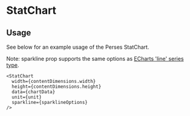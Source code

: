 # StatChart

## Usage

See below for an example usage of the Perses StatChart.

Note: sparkline prop supports the same options as [ECharts 'line' series type](https://echarts.apache.org/en/option.html#series-line.type).

```tsx
<StatChart
  width={contentDimensions.width}
  height={contentDimensions.height}
  data={chartData}
  unit={unit}
  sparkline={sparklineOptions}
/>
```
